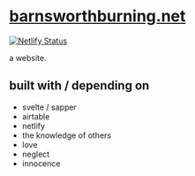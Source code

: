# [barnsworthburning.net](https://barnsworthburning.netlify.com)

[![Netlify Status](https://api.netlify.com/api/v1/badges/ed0a20a3-fdb2-47cc-9b7e-8a516d9d308b/deploy-status)](https://app.netlify.com/sites/barnsworthburning/deploys)

a website.

## built with / depending on

-   svelte / sapper
-   airtable
-   netlify
-   the knowledge of others
-   love
-   neglect
-   innocence

